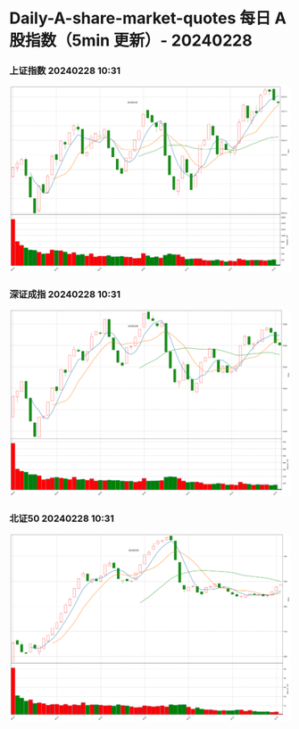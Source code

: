 
# Daily-A-share-market-quotes 每日 A 股指数（5min 更新）- 20240228

### 上证指数 20240228 10:31
![](./fig/2024/2/20240228-sh000001.png)

### 深证成指 20240228 10:31
![](./fig/2024/2/20240228-sz399001.png)

### 北证50 20240228 10:31
![](./fig/2024/2/20240228-bj899050.png)
